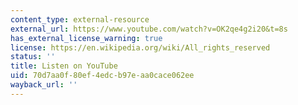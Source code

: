 ```yaml
---
content_type: external-resource
external_url: https://www.youtube.com/watch?v=OK2qe4g2i20&t=8s
has_external_license_warning: true
license: https://en.wikipedia.org/wiki/All_rights_reserved
status: ''
title: Listen on YouTube
uid: 70d7aa0f-80ef-4edc-b97e-aa0cace062ee
wayback_url: ''
---
```


